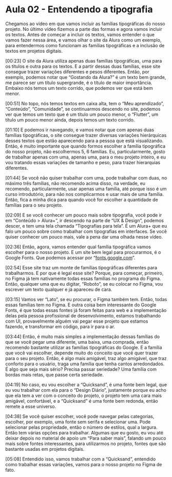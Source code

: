 # Aula 02 - Entendendo a tipografia

Chegamos ao vídeo em que vamos incluir as famílias tipográficas do nosso projeto. No último vídeo fizemos a parte das formas e agora vamos incluir os textos. Antes de começar a incluir os textos, vamos entender o que vamos fazer nessa área, e vamos olhar o site da Alura como um exemplo, para entendermos como funcionam as famílias tipográficas e a inclusão de textos em projetos digitais.

[00:23] O site da Alura utiliza apenas duas famílias tipográficas, uma para os títulos e outra para os textos. E a partir dessas duas famílias, esse site consegue trazer variações diferentes e pesos diferentes. Então, por exemplo, podemos notar que “Gostando da Alura?” é um texto bem grande, me parece ser um título supergrande, é o título de maior importância. Embaixo nós temos um texto corrido, que podemos ver que está bem menor.

[00:51] No topo, nós temos textos em caixa alta, tem o “Meu aprendizado”, “Conteúdo”, “Comunidade”, se continuarmos descendo no site, podemos ver que temos um texto que é um título um pouco menor, o “Flutter”, um título um pouco menor ainda, depois temos um texto corrido.

[01:10] E podemos ir navegando, e vamos notar que com apenas duas famílias tipográficas, o site consegue trazer diversas variações hierárquicas desses textos que estão aparecendo para a pessoa que está visualizando. Então, é muito importante que quando formos escolher a família tipográfica do nosso projeto, não escolhermos 5, 6 famílias. Eu, particularmente, gosto de trabalhar apenas com uma, apenas uma, para o meu projeto inteiro, e eu vou tratando essas variações de tamanho e peso, para trazer hierarquias diferentes.

[01:44] Se você não quiser trabalhar com uma, pode trabalhar com duas, no máximo três famílias, não recomendo acima disso, na verdade, eu recomendo, particularmente, usar apenas uma família, até porque isso é um curso introdutório, para não nos complicarmos e usar mais de uma família. Então, fica a minha dica para quando você for escolher a quantidade de famílias para o seu projeto.

[02:09] E se você conhecer um pouco mais sobre tipografia, você pode ir em “Conteúdo > Alura+”, ir descendo na parte de “UX & Design”, podemos descer, e tem uma tela chamada “Tipografias para tela”. É um Alura+ que eu falo um pouco sobre como trabalhar com tipografias em interfaces. Se você quiser conhecer um pouco mais, vale a pena dar uma olhada nesse vídeo.

[02:36] Então, agora, vamos entender qual família tipográfica vamos escolher para o nosso projeto. E um site bem legal para procurarmos, é o Google Fonts. Que podemos acessar por “[fonts.google.com](http://fonts.google.com/)”.

[02:54] Esse site traz um monte de famílias tipográficas diferentes para trabalharmos. E por que é legal esse site? Porque, para começar, primeiro, no Figma já tem nativamente todas essas famílias no programa do Figma. Então, qualquer uma que eu digitar, “Roboto”, se eu colocar no Figma, vou escrever um texto qualquer e já apareceu de cara.

[03:15] Vamos ver “Lato”, se eu procurar, o Figma também tem. Então, todas essas famílias tem no Figma. E outra coisa bem interessante do Google Fonts, é que todas essas fontes já foram feitas para web e a implementação delas pela pessoa profissional de desenvolvimento, estamos trabalhando com UI, provavelmente alguém vai pegar esse projeto que estamos fazendo, e transformar em código, para ir para o ar.

[03:44] Então, é muito mais simples a implementação dessas famílias do que se você pegar uma diferente, uma baixa, uma comprada, então recomendo bastante utilizar as famílias tipográficas do Google. E a família que você vai escolher, depende muito do conceito que você quer trazer para o seu projeto. Então, é algo mais amigável, traz algo amigável, que traz conforto para o usuário, traga uma família que tenha cantos arredondados. É algo que seja mais sério? Precisa passar seriedade? Uma família com bordas mais retas, que passe certa seriedade.

[04:19] No caso, eu vou escolher a “Quicksand”, é uma fonte bem legal, que eu vou trabalhar com ela para o “Design Diário”, justamente porque eu acho que ela tem a ver com o conceito do projeto, o projeto tem uma cara mais amigável, confortável, e a “Quicksand” é uma fonte bem redonda, então remete a esse universo.

[04:38] Se você quiser escolher, você pode navegar pelas categorias, escolher, por exemplo, uma fonte sem serifa e selecionar uma. Pode selecionar pelas propriedade, então o número de estilos, qual a largura. Então tem várias opções para trabalhar. Algumas que eu gosto, eu vou até deixar depois no material de apoio um “Para saber mais”, falando um pouco mais sobre fontes interessantes, para utilizarmos no projeto, fontes que são bastante usadas em projetos digitais.

[05:08] Entendido isso, vamos trabalhar com a “Quicksand”, entendido como trabalhar essas variações, vamos para o nosso projeto no Figma de fato.